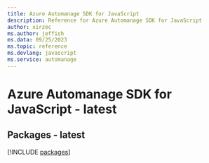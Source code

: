 ```yaml
---
title: Azure Automanage SDK for JavaScript
description: Reference for Azure Automanage SDK for JavaScript
author: xirzec
ms.author: jeffish
ms.data: 09/25/2023
ms.topic: reference
ms.devlang: javascript
ms.service: automanage
---
```

# Azure Automanage SDK for JavaScript - latest
## Packages - latest
[!INCLUDE [packages](automanage-index.md)]
